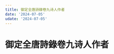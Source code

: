 ```yaml
---
title: 御定全唐詩錄卷九诗人作者
date: '2024-07-05'
udate: '2024-07-05'
---
```

# 御定全唐詩錄卷九诗人作者

<AuthorPage :authorMap="authorMap" :chapternum="9" />

<script setup>
const chapter = '卷九';
import authorMap from '/data/qtsl/卷九/author.json'
</script>
